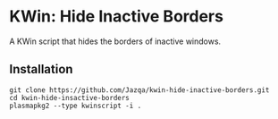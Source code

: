 # KWin: Hide Inactive Borders
A KWin script that hides the borders of inactive windows.

## Installation
    git clone https://github.com/Jazqa/kwin-hide-inactive-borders.git
    cd kwin-hide-insactive-borders
    plasmapkg2 --type kwinscript -i .
